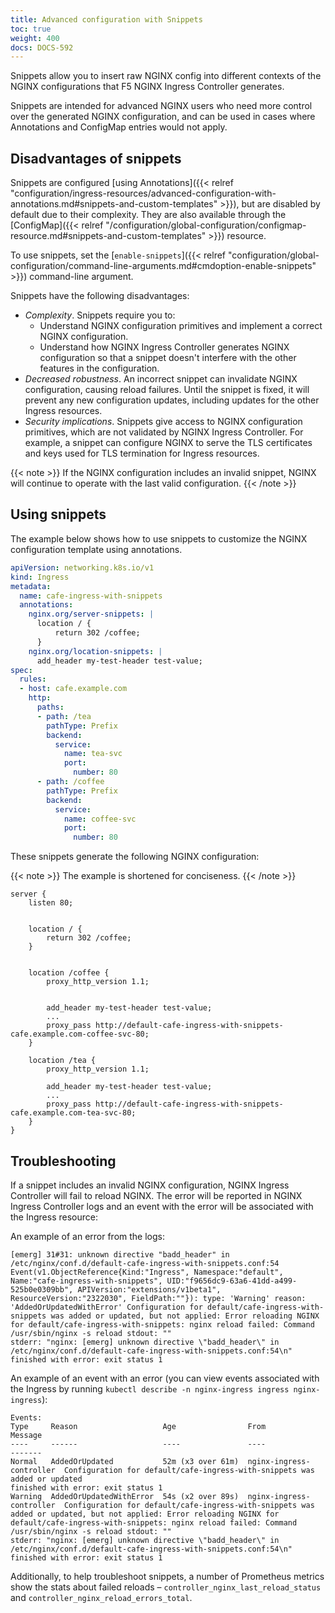 ```yaml
---
title: Advanced configuration with Snippets
toc: true
weight: 400
docs: DOCS-592
---
```


Snippets allow you to insert raw NGINX config into different contexts of the NGINX configurations that F5 NGINX Ingress Controller generates. 

Snippets are intended for advanced NGINX users who need more control over the generated NGINX configuration, and can be used in cases where Annotations and ConfigMap entries would not apply. 

## Disadvantages of snippets

Snippets are configured [using Annotations]({{< relref "configuration/ingress-resources/advanced-configuration-with-annotations.md#snippets-and-custom-templates" >}}), but are disabled by default due to their complexity. They are also available through the [ConfigMap]({{< relref "/configuration/global-configuration/configmap-resource.md#snippets-and-custom-templates" >}}) resource.

To use snippets, set the [`enable-snippets`]({{< relref "configuration/global-configuration/command-line-arguments.md#cmdoption-enable-snippets" >}}) command-line argument.

Snippets have the following disadvantages:

- *Complexity*. Snippets require you to:
  - Understand NGINX configuration primitives and implement a correct NGINX configuration.
  - Understand how NGINX Ingress Controller generates NGINX configuration so that a snippet doesn't interfere with the other features in the configuration.
- *Decreased robustness*. An incorrect snippet can invalidate NGINX configuration, causing reload failures. Until the snippet is fixed, it will prevent any new configuration updates, including updates for the other Ingress resources.
- *Security implications*. Snippets give access to NGINX configuration primitives, which are not validated by NGINX Ingress Controller. For example, a snippet can configure NGINX to serve the TLS certificates and keys used for TLS termination for Ingress resources.

{{< note >}} If the NGINX configuration includes an invalid snippet, NGINX will continue to operate with the last valid configuration. {{< /note >}} 

## Using snippets

The example below shows how to use snippets to customize the NGINX configuration template using annotations.

```yaml
apiVersion: networking.k8s.io/v1
kind: Ingress
metadata:
  name: cafe-ingress-with-snippets
  annotations:
    nginx.org/server-snippets: |
      location / {
          return 302 /coffee;
      }
    nginx.org/location-snippets: |
      add_header my-test-header test-value;
spec:
  rules:
  - host: cafe.example.com
    http:
      paths:
      - path: /tea
        pathType: Prefix
        backend:
          service:
            name: tea-svc
            port:
              number: 80
      - path: /coffee
        pathType: Prefix
        backend:
          service:
            name: coffee-svc
            port:
              number: 80
```

These snippets generate the following NGINX configuration:

{{< note >}} The example is shortened for conciseness. {{< /note >}} 

```nginx
server {
    listen 80;


    location / {
        return 302 /coffee;
    }


    location /coffee {
        proxy_http_version 1.1;


        add_header my-test-header test-value;
        ...
        proxy_pass http://default-cafe-ingress-with-snippets-cafe.example.com-coffee-svc-80;
    }

    location /tea {
        proxy_http_version 1.1;

        add_header my-test-header test-value;
        ...
        proxy_pass http://default-cafe-ingress-with-snippets-cafe.example.com-tea-svc-80;
    }
}
```

## Troubleshooting

If a snippet includes an invalid NGINX configuration, NGINX Ingress Controller will fail to reload NGINX. The error will be reported in NGINX Ingress Controller logs and an event with the error will be associated with the Ingress resource:

An example of an error from the logs:

```text
[emerg] 31#31: unknown directive "badd_header" in /etc/nginx/conf.d/default-cafe-ingress-with-snippets.conf:54
Event(v1.ObjectReference{Kind:"Ingress", Namespace:"default", Name:"cafe-ingress-with-snippets", UID:"f9656dc9-63a6-41dd-a499-525b0e0309bb", APIVersion:"extensions/v1beta1", ResourceVersion:"2322030", FieldPath:""}): type: 'Warning' reason: 'AddedOrUpdatedWithError' Configuration for default/cafe-ingress-with-snippets was added or updated, but not applied: Error reloading NGINX for default/cafe-ingress-with-snippets: nginx reload failed: Command /usr/sbin/nginx -s reload stdout: ""
stderr: "nginx: [emerg] unknown directive \"badd_header\" in /etc/nginx/conf.d/default-cafe-ingress-with-snippets.conf:54\n"
finished with error: exit status 1
```

An example of an event with an error (you can view events associated with the Ingress by running `kubectl describe -n nginx-ingress ingress nginx-ingress`):

```text
Events:
Type     Reason                   Age                From                      Message
----     ------                   ----               ----                      -------
Normal   AddedOrUpdated           52m (x3 over 61m)  nginx-ingress-controller  Configuration for default/cafe-ingress-with-snippets was added or updated
finished with error: exit status 1
Warning  AddedOrUpdatedWithError  54s (x2 over 89s)  nginx-ingress-controller  Configuration for default/cafe-ingress-with-snippets was added or updated, but not applied: Error reloading NGINX for default/cafe-ingress-with-snippets: nginx reload failed: Command /usr/sbin/nginx -s reload stdout: ""
stderr: "nginx: [emerg] unknown directive \"badd_header\" in /etc/nginx/conf.d/default-cafe-ingress-with-snippets.conf:54\n"
finished with error: exit status 1
```

Additionally, to help troubleshoot snippets, a number of Prometheus metrics show the stats about failed reloads – `controller_nginx_last_reload_status` and `controller_nginx_reload_errors_total`.
